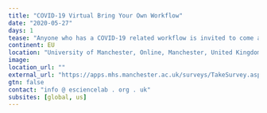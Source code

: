 ```yaml
---
title: "COVID-19 Virtual Bring Your Own Workflow"
date: "2020-05-27"
days: 1
tease: "Anyone who has a COVID-19 related workflow is invited to come along and we will work with you to register your workflow in the Workflow Hub and learn how to make the Hub better."
continent: EU
location: "University of Manchester, Online, Manchester, United Kingdom"
image: 
location_url: ""
external_url: "https://apps.mhs.manchester.ac.uk/surveys/TakeSurvey.aspx?SurveyID=l4KMn871I"
gtn: false
contact: "info @ esciencelab . org . uk"
subsites: [global, us]
---
```

